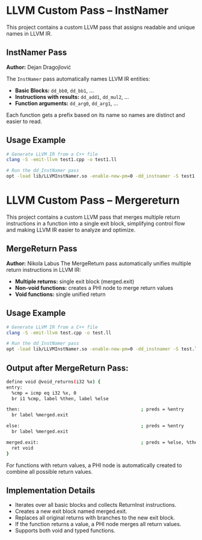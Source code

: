 # LLVM Custom Pass – InstNamer

This project contains a custom LLVM pass that assigns readable and unique names in LLVM IR.

## InstNamer Pass

**Author:** Dejan Dragojlović

The `InstNamer` pass automatically names LLVM IR entities:

- **Basic Blocks:** `dd_bb0`, `dd_bb1`, …  
- **Instructions with results:** `dd_add1`, `dd_mul2`, …  
- **Function arguments:** `dd_arg0`, `dd_arg1`, …  

Each function gets a prefix based on its name so names are distinct and easier to read.

## Usage Example

```bash
# Generate LLVM IR from a C++ file
clang -S -emit-llvm test1.cpp -o test1.ll

# Run the dd_InstNamer pass
opt -load lib/LLVMInstNamer.so -enable-new-pm=0 -dd_instnamer -S test1.ll -o test1_output.ll

```
# LLVM Custom Pass – Mergereturn 
This project contains a custom LLVM pass that merges multiple return instructions in a function into a single exit block, simplifying control flow and making LLVM IR easier to analyze and optimize.

## MergeReturn Pass
**Author:** Nikola Labus
The MergeReturn pass automatically unifies multiple return instructions in LLVM IR:
- **Multiple returns:**  single exit block (merged.exit)  
- **Non-void functions:** creates a PHI node to merge return values 
- **Void functions:** single unified return

## Usage Example
  
```bash
# Generate LLVM IR from a C++ file
clang -S -emit-llvm test.cpp -o test.ll

# Run the dd_InstNamer pass
opt -load lib/LLVMInstNamer.so -enable-new-pm=0 -dd_instnamer -S test.ll -o output.ll

```

## Output after MergeReturn Pass:

```bash
define void @void_returns(i32 %x) {
entry:
  %cmp = icmp eq i32 %x, 0
  br i1 %cmp, label %then, label %else

then:                                             ; preds = %entry
  br label %merged.exit

else:                                             ; preds = %entry
  br label %merged.exit

merged.exit:                                      ; preds = %else, %then
  ret void
}
```
For functions with return values, a PHI node is automatically created to combine all possible return values.

## Implementation Details
- Iterates over all basic blocks and collects ReturnInst instructions.
- Creates a new exit block named merged.exit.
- Replaces all original returns with branches to the new exit block.
- If the function returns a value, a PHI node merges all return values.
- Supports both void and typed functions.





